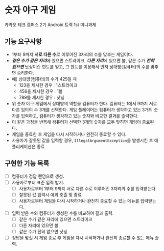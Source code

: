 # 숫자 야구 게임

카카오 테크 캠퍼스 2기 Android 트랙 1st 미니과제
## 기능 요구사항
- 1부터 9까지 **서로 다른 수**로 이루어진 3자리의 수를 맞추는 게임이다.
- ***같은 수가 같은 자리***에 있으면 스트라이크, ***다른 자리***에 있으면 볼, 같은 수가 ***전혀 없으면*** 낫싱이란 힌트를 얻고, 그 힌트를 이용해서 먼저 상대방(컴퓨터)의 수를 맞추면 승리한다.
- 예) 상대방(컴퓨터)의 수가 425일 때
  - 123을 제시한 경우 : 1스트라이크
  - 456을 제시한 경우 : 1볼
  - 789를 제시한 경우 : 낫싱
- 위 숫자 야구 게임에서 상대방의 역할을 컴퓨터가 한다. 컴퓨터는 1에서 9까지 서로 다른 임의의 수 3개를 선택한다. 게임 플레이어는 컴퓨터가 생각하고 있는 3개의 숫자를 입력하고, 컴퓨터가 생각하고 있는 숫자와 비교한 결과를 출력한다.
- 이 같은 과정을 반복해 컴퓨터가 선택한 3개의 숫자를 모두 맞히면 게임이 종료된다.
- 게임을 종료한 후 게임을 다시 시작하거나 완전히 종료할 수 있다.
- 사용자가 잘못된 값을 입력할 경우, `IllegalArgumentException`을 발생시킨 후 애플리케이션은 종료


## 구현한 기능 목록
- [ ] 컴퓨터가 정답 랜덤으로 생성.
- [ ] 사용자로부터 표준 입력 받기.
  - [ ] 사용자로부터 1부터 9까지 서로 다른 수로 이루어진 3자리의 수를 입력받는다.
  - [ ] 잘못된 값 입력시 예외 호출 및 종료
  - [ ] 사용자로부터 게임을 다시 시작하거나 완전히 종료할 수 있는 메뉴를 입력받는다.
- [ ] 입력 받은 수와 컴퓨터가 생성한 수를 비교하여 결과 출력.
  - [ ] 같은 수가 같은 자리에 있으면 스트라이크
  - [ ] 다른 자리에 있으면 볼
  - [ ] 같은 수가 전혀 없으면 낫싱
- [ ] 정답을 맞힐 시 게임 종료 후 게임을 다시 시작하거나 완전히 종료할 수 있는 메뉴 출력.